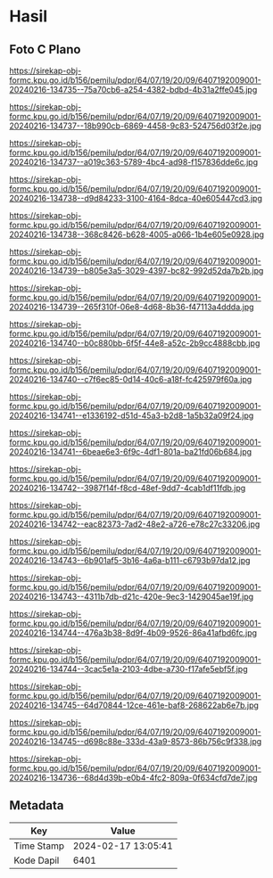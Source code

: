 # Hasil

## Foto C Plano

https://sirekap-obj-formc.kpu.go.id/b156/pemilu/pdpr/64/07/19/20/09/6407192009001-20240216-134735--75a70cb6-a254-4382-bdbd-4b31a2ffe045.jpg

https://sirekap-obj-formc.kpu.go.id/b156/pemilu/pdpr/64/07/19/20/09/6407192009001-20240216-134737--18b990cb-6869-4458-9c83-524756d03f2e.jpg

https://sirekap-obj-formc.kpu.go.id/b156/pemilu/pdpr/64/07/19/20/09/6407192009001-20240216-134737--a019c363-5789-4bc4-ad98-f157836dde6c.jpg

https://sirekap-obj-formc.kpu.go.id/b156/pemilu/pdpr/64/07/19/20/09/6407192009001-20240216-134738--d9d84233-3100-4164-8dca-40e605447cd3.jpg

https://sirekap-obj-formc.kpu.go.id/b156/pemilu/pdpr/64/07/19/20/09/6407192009001-20240216-134738--368c8426-b628-4005-a066-1b4e605e0928.jpg

https://sirekap-obj-formc.kpu.go.id/b156/pemilu/pdpr/64/07/19/20/09/6407192009001-20240216-134739--b805e3a5-3029-4397-bc82-992d52da7b2b.jpg

https://sirekap-obj-formc.kpu.go.id/b156/pemilu/pdpr/64/07/19/20/09/6407192009001-20240216-134739--265f310f-06e8-4d68-8b36-f47113a4ddda.jpg

https://sirekap-obj-formc.kpu.go.id/b156/pemilu/pdpr/64/07/19/20/09/6407192009001-20240216-134740--b0c880bb-6f5f-44e8-a52c-2b9cc4888cbb.jpg

https://sirekap-obj-formc.kpu.go.id/b156/pemilu/pdpr/64/07/19/20/09/6407192009001-20240216-134740--c7f6ec85-0d14-40c6-a18f-fc425979f60a.jpg

https://sirekap-obj-formc.kpu.go.id/b156/pemilu/pdpr/64/07/19/20/09/6407192009001-20240216-134741--e1336192-d51d-45a3-b2d8-1a5b32a09f24.jpg

https://sirekap-obj-formc.kpu.go.id/b156/pemilu/pdpr/64/07/19/20/09/6407192009001-20240216-134741--6beae6e3-6f9c-4df1-801a-ba21fd06b684.jpg

https://sirekap-obj-formc.kpu.go.id/b156/pemilu/pdpr/64/07/19/20/09/6407192009001-20240216-134742--3987f14f-f8cd-48ef-9dd7-4cab1df11fdb.jpg

https://sirekap-obj-formc.kpu.go.id/b156/pemilu/pdpr/64/07/19/20/09/6407192009001-20240216-134742--eac82373-7ad2-48e2-a726-e78c27c33206.jpg

https://sirekap-obj-formc.kpu.go.id/b156/pemilu/pdpr/64/07/19/20/09/6407192009001-20240216-134743--6b901af5-3b16-4a6a-b111-c6793b97da12.jpg

https://sirekap-obj-formc.kpu.go.id/b156/pemilu/pdpr/64/07/19/20/09/6407192009001-20240216-134743--4311b7db-d21c-420e-9ec3-1429045ae19f.jpg

https://sirekap-obj-formc.kpu.go.id/b156/pemilu/pdpr/64/07/19/20/09/6407192009001-20240216-134744--476a3b38-8d9f-4b09-9526-86a41afbd6fc.jpg

https://sirekap-obj-formc.kpu.go.id/b156/pemilu/pdpr/64/07/19/20/09/6407192009001-20240216-134744--3cac5e1a-2103-4dbe-a730-f17afe5ebf5f.jpg

https://sirekap-obj-formc.kpu.go.id/b156/pemilu/pdpr/64/07/19/20/09/6407192009001-20240216-134745--64d70844-12ce-461e-baf8-268622ab6e7b.jpg

https://sirekap-obj-formc.kpu.go.id/b156/pemilu/pdpr/64/07/19/20/09/6407192009001-20240216-134745--d698c88e-333d-43a9-8573-86b756c9f338.jpg

https://sirekap-obj-formc.kpu.go.id/b156/pemilu/pdpr/64/07/19/20/09/6407192009001-20240216-134736--68d4d39b-e0b4-4fc2-809a-0f634cfd7de7.jpg


## Metadata

| Key        | Value               |
| ---------- | ------------------- |
| Time Stamp | 2024-02-17 13:05:41 |
| Kode Dapil | 6401                |



